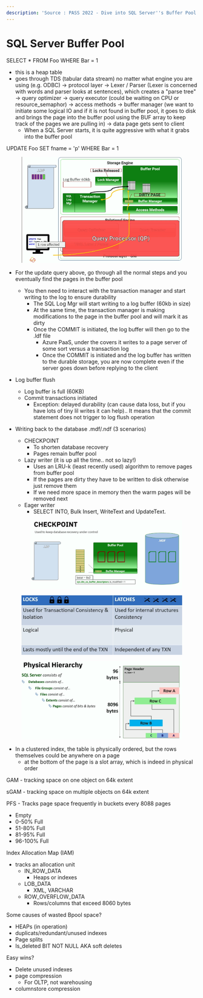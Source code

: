 ```yaml
---
description: 'Source : PASS 2022 - Dive into SQL Server''s Buffer Pool and Kill Wasted Space!'
---
```


# SQL Server Buffer Pool

SELECT \* FROM Foo WHERE Bar = 1&#x20;

* this is a heap table
* goes through TDS (tabular data stream) no matter what engine you are using (e.g. ODBC) -> protocol layer -> Lexer / Parser (Lexer is concerned with words and parser looks at sentences), which creates a "parse tree" -> query optimizer -> query executor (could be waiting on CPU or resource\_semaphor) -> access methods -> buffer manager (we want to initiate some logical IO and if it is not found in buffer pool, it goes to disk and brings the page into the buffer pool using the BUF array to keep track of the pages we are pulling in) -> data page gets sent to client
  * When a SQL Server starts, it is quite aggressive with what it grabs into the buffer pool

UPDATE Foo SET fname = 'p' WHERE Bar = 1

<figure><img src="../.gitbook/assets/image (4) (1) (1).png" alt=""><figcaption></figcaption></figure>

* For the update query above, go through all the normal steps and you eventually find the pages in the buffer pool
  * You then need to interact with the transaction manager and start writing to the log to ensure durability
    * The SQL Log Mgr will start writing to a log buffer (60kb in size)
    * At the same time, the transaction manager is making modifications to the page in the buffer pool and will mark it as dirty
    * Once the COMMIT is initiated, the log buffer will then go to the .ldf file
      * Azure PaaS, under the covers it writes to a page server of some sort versus a transaction log
      * Once the COMMIT is initiated and the log buffer has written to the durable storage, you are now complete even if the server goes down before replying to the client
* Log buffer flush
  * Log buffer is full (60KB)
  * Commit transactions initiated
    * Exception: delayed durability (can cause data loss, but if you have lots of tiny lil writes it can help).. It means that the commit statement does not trigger to log flush operation
*   Writing back to the database .mdf/.ndf (3 scenarios)

    * CHECKPOINT
      * To shorten database recovery
      * Pages remain buffer pool
    * Lazy writer (it is up all the time.. not so lazy!)
      * Uses an LRU-k (least recently used) algorithm to remove pages from buffer pool
      * If the pages are dirty they have to be written to disk otherwise just remove them
      * If we need more space in memory then the warm pages will be removed next
    * Eager writer
      * SELECT INTO, Bulk Insert, WriteText and UpdateText.

    <figure><img src="../.gitbook/assets/image (3) (1) (1).png" alt=""><figcaption></figcaption></figure>



<figure><img src="../.gitbook/assets/image (3) (2).png" alt=""><figcaption></figcaption></figure>



<figure><img src="../.gitbook/assets/image (5) (1) (1).png" alt=""><figcaption></figcaption></figure>

* In a clustered index, the table is physically ordered, but the rows themselves could be anywhere on a page
  * at the bottom of the page is a slot array, which is indeed in physical order



GAM - tracking space on one object on 64k extent

sGAM - tracking space on multiple objects on 64k extent

PFS - Tracks page space frequently in buckets every 8088 pages

* Empty
* 0-50% Full
* 51-80% Full
* 81-95% Full
* 96-100% Full



Index Allocation Map (IAM)

* tracks an allocation unit
  * IN\_ROW\_DATA
    * Heaps or indexes
  * LOB\_DATA
    * XML, VARCHAR
  * ROW\_OVERFLOW\_DATA
    * Rows/columns that exceed 8060 bytes



Some causes of wasted Bpool space?

* HEAPs (in operation)
* duplicats/redundant/unused indexes
* Page splits
* Is\_deleted BIT NOT NULL AKA soft deletes



Easy wins?

* Delete unused indexes
* page compression
  * For OLTP, not warehousing
* columnstore compression



